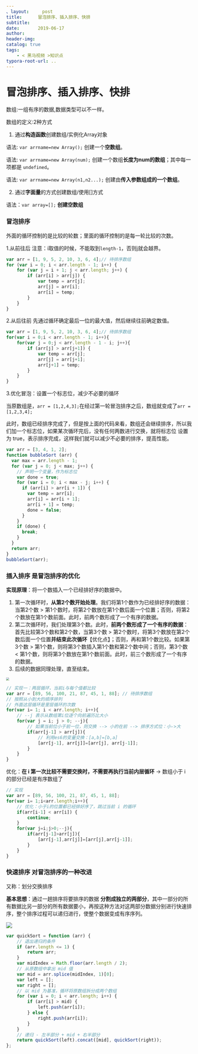 ```yaml
---
、layout:     post
title:      冒泡排序、插入排序、快排
subtitle:  
date:       2019-06-17
author:     
header-img: 
catalog: true
tags:
    - < 黑马视频 >知识点
typora-root-url: ..
---
```




# 冒泡排序、插入排序、快排
数组:一组有序的数据,数据类型可以不一样。

数组的定义:2种方式

1. 通过**构造函数**创建数组/实例化Array对象

语法: `var arrname=new Array();` 创建一个**空数组**。

语法: `var arrname=new Array(num);` 创建一个数组**长度为num的数组**；其中每一项都是 `undefined`。

语法: `var arrname=new Array(n1,n2...);` 创建由**传入参数组成的一个数组**。

2. 通过**字面量**的方式创建数组/使用[]方式

语法：`var array=[];` **创建空数组**

###  冒泡排序

外面的循环控制的是比较的轮数；里面的循环控制的是每一轮比较的次数。

1.从前往后  注意：i取值的时候，不能取到`length-1`，否则j就会越界。

```javascript
var arr = [1, 9, 5, 2, 10, 3, 6, 4];// 待排序数组
for (var i = 0; i < arr.length - 1; i++) {
    for (var j = i + 1; j < arr.length; j++) {
        if (arr[i] > arr[j]) {
            var temp = arr[j];
            arr[j] = arr[i];
            arr[i] = temp;
        }
    }
}
```
2.从后往前  先通过循环确定最后一位的最大值，然后继续往前确定数值。

```javascript
var arr = [1, 9, 5, 2, 10, 3, 6, 4];// 待排序数组
for(var i = 0;i < arr.length - 1; i++){
    for(var j = 0;j < arr.length - 1 - i; j++){
        if (arr[j] > arr[j+1]) {
            var temp = arr[j];
            arr[j] = arr[j+1];
            arr[j+1] = temp;
        }
    }
}
```
3.优化冒泡：设置一个标志位，减少不必要的循环

当原数组是，`arr = [1,2,4,3];`在经过第一轮冒泡排序之后，数组就变成了`arr = [1,2,3,4];`

此时，数组已经排序完成了，但是按上面的代码来看，数组还会继续排序，所以我们加一个标志位，如果某次循环完后，没有任何两数进行交换，就将标志位 设置为 true，表示排序完成，这样我们就可以减少不必要的排序，提高性能。

```javascript
var arr = [3, 4, 1, 2];
function bubbleSort (arr) {
  var max = arr.length - 1;
  for (var j = 0; j < max; j++) {
    // 声明一个变量，作为标志位
    var done = true;
    for (var i = 0; i < max - j; i++) {
      if (arr[i] > arr[i + 1]) {
        var temp = arr[i];
        arr[i] = arr[i + 1];
        arr[i + 1] = temp;
        done = false;
      }
    }
    if (done) {
      break;
    }
  }
  return arr;
}
bubbleSort(arr);
```



### 插入排序  是冒泡排序的优化

**实现原理**：将一个数插入一个已经排好序的数据中。

1. 第一次循环时，**从第2个数开始处理**。我们将第1个数作为已经排好序的数据：当第2个数 > 第1个数时，将第2个数放在第1个数后面一个位置；否则，将第2个数放在第1个数前面。此时，前两个数形成了一个有序的数据。
2. 第二次循环时，我们处理第3个数。此时，**前两个数形成了一个有序的数据**：首先比较第3个数和第2个数，当第3个数 > 第2个数时，将第3个数放在第2个数后面一个位置**并结束此次循环**【优化点】；否则，再和第1个数比较。如果第3个数 > 第1个数，则将第3个数插入第1个数和第2个数中间；否则，第3个数 < 第1个数，则将第3个数放在第1个数前面。此时，前三个数形成了一个有序的数据。
3. 后续的数据同理处理，直至结束。

<img src="https://pic3.zhimg.com/v2-91b76e8e4dab9b0cad9a017d7dd431e2_b.webp" style="zoom:50%"  />

```javascript
// 实现一：两层循环，当前i与每个值都比较
var arr = [89, 56, 100, 21, 87, 45, 1, 88]; // 待排序数组
// 按照从小到大的顺序排列
// 外面这层循环是里层循环的次数
for(var i= 1; i < arr.length; i++){
  	// --j 表示从数组第i位逐个向前遍历比大小
    for(var j = i; j > 0; --j){
      	// 如果当前位小于前一位，则交换 --> 小的在前 --> 排序方式位：小->大
        if(arr[j-1] > arr[j]){
          	// 利用es6的变量交换：[a,b]=[b,a]
          	[arr[j-1], arr[j]]=[arr[j], arr[j-1]];
        }
    }
}
```

优化：**在 i 第一次比较不需要交换时，不需要再执行当前内层循环** -> 数组小于 i 的部分已经是有序数组了

```javascript
// 实现
var arr = [89, 56, 100, 21, 87, 45, 1, 88];
for(var i= 1;i<arr.length;i++){
  	// 优化：小于i的位置都已经排好序了，跳过当前 i 的循环
  	if(arr[i-1] < arr[i]) {
      	continue;
    }
    for(var j=i;j>0;--j){
        if(arr[j-1]>arr[j]){
          	[arr[j-1],arr[j]]=[arr[j],arr[j-1]];
        }
    }
}
```

### 快速排序 对冒泡排序的一种改进

又称：划分交换排序

**基本思想**：通过一趟排序将要排序的数据 **分割成独立的两部分**，其中一部分的所有数据比另一部分的所有数据要小，再按这种方法对这两部分数据分别进行快速排序，整个排序过程可以递归进行，使整个数据变成有序序列。

<img src="http://pic2.zhimg.com/v2-d4e5d0a778dba725091d8317e6bac939_b.webp"/>

```javascript
var quickSort = function (arr) {
  	// 退出递归的条件
    if (arr.length <= 1) { 
      	return arr; 
    }
    var midIndex = Math.floor(arr.length / 2);
    // 从原数组中拿出 mid 值
    var mid = arr.splice(midIndex, 1)[0];
    var left = [];
    var right = [];
  	// 以 mid 为基准，循环将原数组拆分成两个数组
    for (var i = 0; i < arr.length; i++) {
        if (arr[i] > mid) {
          	left.push(arr[i]);
        } else {
          	right.push(arr[i]);
        }
    }
  	// 递归 - 左半部分 + mid + 右半部分
   	return quickSort(left).concat([mid], quickSort(right));
};
```

